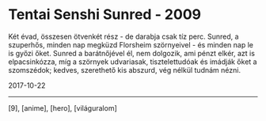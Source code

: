 # Tentai Senshi Sunred - 2009

Két évad, összesen ötvenkét rész - de darabja csak tíz perc. Sunred, a szuperhős, minden nap megküzd Florsheim szörnyeivel - és minden nap le is győzi őket. Sunred a barátnőjével él, nem dolgozik, ami pénzt elkér, azt is elpacsinkózza, míg a szörnyek udvariasak, tisztelettudóak és imádják őket a szomszédok; kedves, szerethető kis abszurd, vég nélkül tudnám nézni.

2017-10-22

----

[9], [anime], [hero], [világuralom]
